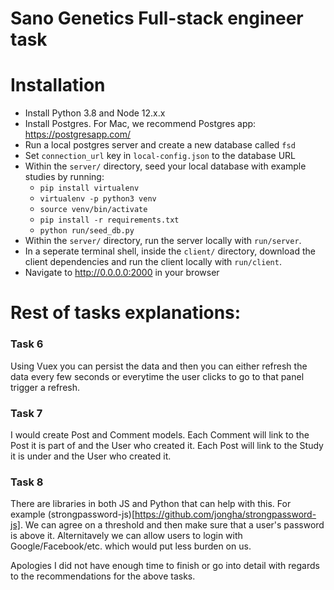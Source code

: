# Sano Genetics Full-stack engineer task

# Installation

* Install Python 3.8 and Node 12.x.x
* Install Postgres. For Mac, we recommend Postgres app: https://postgresapp.com/
* Run a local postgres server and create a new database called `fsd`
* Set `connection_url` key in `local-config.json` to the database URL
* Within the `server/` directory, seed your local database with example studies by running:
  - `pip install virtualenv`
  - `virtualenv -p python3 venv`
  - `source venv/bin/activate`
  - `pip install -r requirements.txt`
  - `python run/seed_db.py`
* Within the `server/` directory, run the server locally with `run/server`.
* In a seperate terminal shell, inside the `client/` directory, download the client dependencies and run the client locally with `run/client`.
* Navigate to http://0.0.0.0:2000 in your browser


# Rest of tasks explanations:
### Task 6
Using Vuex you can persist the data and then you can either refresh the data every few seconds or everytime the user clicks to go to that panel trigger a refresh.
### Task 7
I would create Post and Comment models. Each Comment will link to the Post it is part of and the User who created it. Each Post will link to the Study it is under and the User who created it.
### Task 8
There are libraries in both JS and Python that can help with this. For example (strongpassword-js)[https://github.com/jongha/strongpassword-js]. We can agree on a threshold and then make sure that a user's password is above it. Alternitavely we can allow users to login with Google/Facebook/etc. which would put less burden on us.

Apologies I did not have enough time to finish or go into detail with regards to the recommendations for the above tasks.
